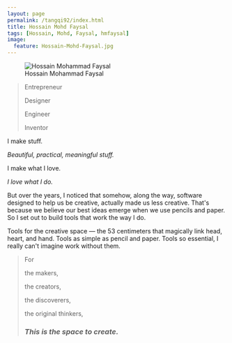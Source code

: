 ```yaml
---
layout: page
permalink: /tangqi92/index.html
title: Hossain Mohd Faysal
tags: [Hossain, Mohd, Faysal, hmfaysal]
image:
  feature: Hossain-Mohd-Faysal.jpg
---
```

<figure>
  <img src="{{ site.url }}/images/hossain-faysal.jpg" alt="Hossain Mohammad Faysal">
  <figcaption>Hossain Mohammad Faysal</figcaption>
</figure>

>Entrepreneur
>
>Designer
>
>Engineer
>
>Inventor

I
make
stuff.


*Beautiful, practical, meaningful stuff.*


I make what I love.

*I love what I do.*


But over the years, I noticed that somehow, along the way, software designed to help us be creative, actually made us less creative. That's because we believe our best ideas emerge when we use pencils and paper.
So I set out to build tools that work the way I do.


Tools for the creative space — the 53 centimeters that magically link head, heart, and hand. Tools as simple as pencil and paper. Tools so essential, I  really can't imagine work without them.


> For
>
> the makers,
> 
> the creators,
> 
> the discoverers,
> 
> the original thinkers,
> 
> ### *This is the space to create.* ###
